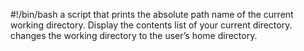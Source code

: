 #!/bin/bash
a script that prints the absolute path name of the current working directory.
Display the contents list of your current directory.
changes the working directory to the user’s home directory.

